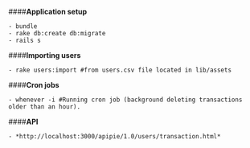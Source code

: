 ####**Application setup**
```
- bundle
- rake db:create db:migrate
- rails s
```
####**Importing users**
```
- rake users:import #from users.csv file located in lib/assets
```

####**Cron jobs**
```
- whenever -i #Running cron job (background deleting transactions older than an hour).
```
####**API**
```
- *http://localhost:3000/apipie/1.0/users/transaction.html*
```
